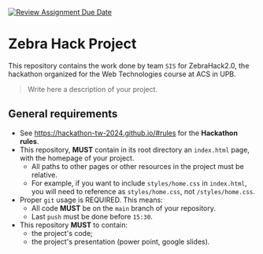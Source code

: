 [![Review Assignment Due Date](https://classroom.github.com/assets/deadline-readme-button-22041afd0340ce965d47ae6ef1cefeee28c7c493a6346c4f15d667ab976d596c.svg)](https://classroom.github.com/a/BpwsxHR1)
# Zebra Hack Project

This repository contains the work done by team `SIS` for ZebraHack2.0, the hackathon organized for the Web Technologies course at ACS in UPB.

> Write here a description of your project.

## General requirements

- See https://hackathon-tw-2024.github.io/#rules for the **Hackathon rules**.
- This repository, **MUST**  contain in its root directory an `index.html` page, with the homepage of your project.
  - All paths to other pages or other resources in the project must be relative. 
  - For example, if you want to include `styles/home.css` in `index.html`, you will need to reference as `styles/home.css`, not `/styles/home.css`.
- Proper `git` usage is REQUIRED. This means:
  - All code **MUST** be on the `main` branch of your repository.
  - Last `push` must be done before `15:30`.
- This repository **MUST** to contain:
  - the project's code;
  - the project's presentation (power point, google slides).

